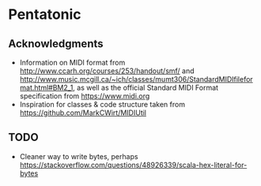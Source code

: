 Pentatonic
===============

Acknowledgments
---------------
- Information on MIDI format from http://www.ccarh.org/courses/253/handout/smf/ and http://www.music.mcgill.ca/~ich/classes/mumt306/StandardMIDIfileformat.html#BM2_1, as well as the official
Standard MIDI Format specification from https://www.midi.org
- Inspiration for classes & code structure taken from https://github.com/MarkCWirt/MIDIUtil

TODO
----
- Cleaner way to write bytes, perhaps https://stackoverflow.com/questions/48926339/scala-hex-literal-for-bytes